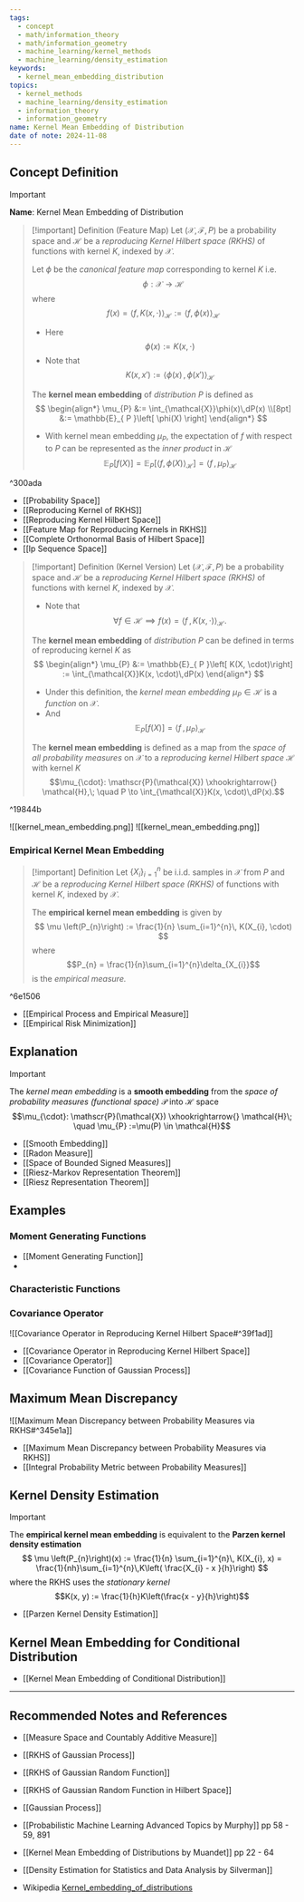 ```yaml
---
tags:
  - concept
  - math/information_theory
  - math/information_geometry
  - machine_learning/kernel_methods
  - machine_learning/density_estimation
keywords:
  - kernel_mean_embedding_distribution
topics:
  - kernel_methods
  - machine_learning/density_estimation
  - information_theory
  - information_geometry
name: Kernel Mean Embedding of Distribution
date of note: 2024-11-08
---
```


## Concept Definition

>[!important]
>**Name**: Kernel Mean Embedding of Distribution

>[!important] Definition  (Feature Map)
>Let $(\mathcal{X}, \mathscr{F}, P)$ be a probability space and  $\mathcal{H}$ be a *reproducing Kernel Hilbert space (RKHS)* of functions with kernel $K$, indexed by $\mathcal{X}$.
>
>Let $\phi$ be the *canonical feature map* corresponding to kernel $K$ i.e.
>$$\phi: \mathcal{X} \to \mathcal{H}$$ where $$f(x) = \left\langle  f, K(x,\cdot) \right\rangle_{\mathcal{H}} := \left\langle  f, \phi(x)\right\rangle_{\mathcal{H}}$$
>- Here $$\phi(x) := K(x, \cdot)$$
>- Note that $$K(x, x') := \left\langle \phi(x) \,,\,\phi(x')  \right\rangle_{\mathcal{H}}$$
>
>The **kernel mean embedding** of *distribution* $P$ is defined as 
>$$
>\begin{align*}
>\mu_{P} &:=  \int_{\mathcal{X}}\phi(x)\,dP(x) \\[8pt] 
>&:= \mathbb{E}_{ P }\left[  \phi(X) \right]
>\end{align*}
>$$
>- With kernel mean embedding $\mu_{P}$, the expectation of $f$ with respect to $P$ can be represented as the *inner product* in $\mathcal{H}$ $$\mathbb{E}_{ P }\left[  f(X) \right] = \mathbb{E}_{ P }\left[ \left\langle  f, \phi(X)\right\rangle_{\mathcal{H}} \right] = \left\langle  f\,,\, \mu_{P}  \right\rangle_{\mathcal{H}}$$

^300ada


- [[Probability Space]]
- [[Reproducing Kernel of RKHS]]
- [[Reproducing Kernel Hilbert Space]]
- [[Feature Map for Reproducing Kernels in RKHS]]
- [[Complete Orthonormal Basis of Hilbert Space]]
- [[lp Sequence Space]]

>[!important] Definition (Kernel Version)
>Let $(\mathcal{X}, \mathscr{F}, P)$ be a probability space and  $\mathcal{H}$ be a *reproducing Kernel Hilbert space (RKHS)* of functions with kernel $K$, indexed by $\mathcal{X}$.
>- Note that $$\forall f\in \mathcal{H}  \implies f(x) = \left\langle  f\,,\,K(x ,\cdot)    \right\rangle_{\mathcal{H}}.$$
>
>The **kernel mean embedding** of *distribution* $P$ can be defined in terms of reproducing kernel $K$ as
>$$
>\begin{align*}
>\mu_{P} &:= \mathbb{E}_{ P }\left[  K(X, \cdot)\right] := \int_{\mathcal{X}}K(x, \cdot)\,dP(x)
>\end{align*}
>$$
>- Under this definition, the *kernel mean embedding* $\mu_{P} \in \mathcal{H}$ is a *function* on $\mathcal{X}$. 
>- And $$\mathbb{E}_{ P }\left[  f(X) \right] = \left\langle  f\,,\, \mu_{P}   \right\rangle_{\mathcal{H}}$$
>
>The **kernel mean embedding** is defined as a map from the *space of all probability measures* on $\mathcal{X}$ to a *reproducing kernel Hilbert space* $\mathcal{H}$ with kernel $K$ $$\mu_{\cdot}: \mathscr{P}(\mathcal{X}) \xhookrightarrow{} \mathcal{H},\; \quad P \to \int_{\mathcal{X}}K(x, \cdot)\,dP(x).$$

^19844b

![[kernel_mean_embedding.png]]
![[kernel_mean_embedding.png]]

### Empirical Kernel Mean Embedding

>[!important] Definition
>Let $\{ X_{i} \}_{i=1}^{n}$ be i.i.d. samples in $\mathcal{X}$ from $P$ and  $\mathcal{H}$ be a *reproducing Kernel Hilbert space (RKHS)* of functions with kernel $K$, indexed by $\mathcal{X}$. 
>
>The **empirical kernel mean embedding** is given by 
>$$
>\mu \left(P_{n}\right) := \frac{1}{n} \sum_{i=1}^{n}\, K(X_{i}, \cdot)
>$$
>where $$P_{n} = \frac{1}{n}\sum_{i=1}^{n}\delta_{X_{i}}$$ is the *empirical measure.*

^6e1506

- [[Empirical Process and Empirical Measure]]
- [[Empirical Risk Minimization]]

## Explanation

>[!important]
>The *kernel mean embedding*  is a **smooth embedding** from the *space of probability measures (functional space)* $\mathscr{P}$ into $\mathcal{H}$ space $$\mu_{\cdot}: \mathscr{P}(\mathcal{X}) \xhookrightarrow{} \mathcal{H}\; \quad \mu_{P} :=\mu(P) \in \mathcal{H}$$

- [[Smooth Embedding]]
- [[Radon Measure]]
- [[Space of Bounded Signed Measures]]
- [[Riesz-Markov Representation Theorem]]
- [[Riesz Representation Theorem]]

## Examples

### Moment Generating Functions

- [[Moment Generating Function]]
- 

### Characteristic Functions


### Covariance Operator

![[Covariance Operator in Reproducing Kernel Hilbert Space#^39f1ad]]

- [[Covariance Operator in Reproducing Kernel Hilbert Space]]
- [[Covariance Operator]]
- [[Covariance Function of Gaussian Process]]


## Maximum Mean Discrepancy

![[Maximum Mean Discrepancy between Probability Measures via RKHS#^345e1a]]

- [[Maximum Mean Discrepancy between Probability Measures via RKHS]]
- [[Integral Probability Metric between Probability Measures]]

## Kernel Density Estimation

>[!important]
>The **empirical kernel mean embedding** is equivalent to the **Parzen kernel density estimation**
>$$
>\mu \left(P_{n}\right)(x) := \frac{1}{n} \sum_{i=1}^{n}\, K(X_{i}, x) = \frac{1}{nh}\sum_{i=1}^{n}\,K\left( \frac{X_{i} - x }{h}\right)
>$$
>where the RKHS uses the *stationary kernel* $$K(x, y) := \frac{1}{h}K\left(\frac{x - y}{h}\right)$$

- [[Parzen Kernel Density Estimation]]

## Kernel Mean Embedding for Conditional Distribution

- [[Kernel Mean Embedding of Conditional Distribution]]




-----------
##  Recommended Notes and References



- [[Measure Space and Countably Additive Measure]]
- [[RKHS of Gaussian Process]]
- [[RKHS of Gaussian Random Function]]
- [[RKHS of Gaussian Random Function in Hilbert Space]]
- [[Gaussian Process]]

- [[Probabilistic Machine Learning Advanced Topics by Murphy]] pp 58 - 59,  891
- [[Kernel Mean Embedding of Distributions by Muandet]] pp 22 - 64
- [[Density Estimation for Statistics and Data Analysis by Silverman]]
- Wikipedia [Kernel_embedding_of_distributions](https://en.wikipedia.org/wiki/Kernel_embedding_of_distributions)